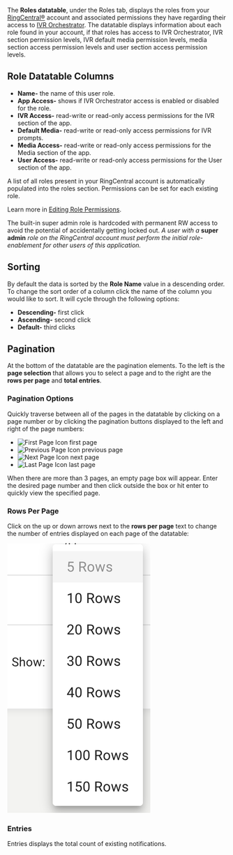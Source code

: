 The **Roles datatable**, under the Roles tab, displays the roles from your [RingCentral®](https://ringcentral.com) account and associated permissions they have regarding their access to [IVR Orchestrator](https://ivrorchestrator.ps.ringcentral.com). The datatable displays information about each role found in your account, if that roles has access to IVR Orchestrator, IVR section permission levels, IVR default media permission levels, media section access permission levels and user section access permission levels.

## Role Datatable Columns
* **Name-** the name of this user role. 
* **App Access-** shows if IVR Orchestrator access is enabled or disabled for the role.
* **IVR Access-** read-write or read-only access permissions for the IVR section of the app.
* **Default Media-** read-write or read-only access permissions for IVR prompts.
* **Media Access-** read-write or read-only access permissions for the Media section of the app.
* **User Access-** read-write or read-only access permissions for the User section of the app.

A list of all roles present in your RingCentral account is automatically populated into the roles section. Permissions can be set for each existing role. 

Learn more in [Editing Role Permissions](users/editing-role-permissions).

The built-in super admin role is hardcoded with permanent RW access to avoid the potential of accidentally getting locked out. *A user with a* **super admin** *role on the RingCentral account must perform the initial role-enablement for other users of this application.*

## Sorting
By default the data is sorted by the **Role Name** value in a descending order. To change the sort order of a column click the name of the column you would like to sort. It will cycle through the following options:

* **Descending-** first click
* **Ascending-** second click
* **Default-** third clicks

## Pagination
At the bottom of the datatable are the pagination elements. To the left is the **page selection** that allows you to select a page and to the right are the **rows per page** and **total entries**.

### Pagination Options
Quickly traverse between all of the pages in the datatable by clicking on a page number or by clicking the pagination buttons displayed to the left and right of the page numbers:

* ![First Page Icon](../assets/first-page-icon.svg "First Page Icon") first page
* ![Previous Page Icon](../assets/previous-page-icon.svg "Previous Page Icon") previous page
* ![Next Page Icon](../assets/next-page-icon.svg "Next Page Icon") next page
* ![Last Page Icon](../assets/last-page-icon.svg "Last Page Icon") last page

When there are more than 3 pages, an empty page box will appear. Enter the desired page number and then click outside the box or hit enter to quickly view the specified page.

### Rows Per Page
Click on the up or down arrows next to the **rows per page** text to change the number of entries displayed on each page of the datatable:

![Rows Per Page](../assets/rows-per-page.png "Rows Per Page")

### Entries
Entries displays the total count of existing notifications.